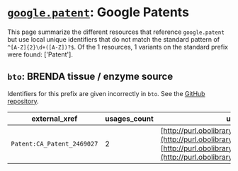 # [`google.patent`](https://bioregistry.io/google.patent): Google Patents

This page summarize the different resources that reference `google.patent`
but use local unique identifiers that do not match the standard pattern of
`^[A-Z]{2}\d+([A-Z])?$`. Of the 1 resources,
1 variants on the standard prefix were found: ['Patent'].

## `bto`: BRENDA tissue / enzyme source

Identifiers for this prefix are given incorrectly in `bto`. See the [GitHub repository](https://github.com/BRENDA-Enzymes/BTO).

| external_xref              |   usages_count | usages                                                                                                                                                                             |
|----------------------------|----------------|------------------------------------------------------------------------------------------------------------------------------------------------------------------------------------|
| `Patent:CA_Patent_2469027` |              2 | [http://purl.obolibrary.org/obo/BTO_0004841](http://purl.obolibrary.org/obo/BTO_0004841), [http://purl.obolibrary.org/obo/BTO_0004952](http://purl.obolibrary.org/obo/BTO_0004952) |

